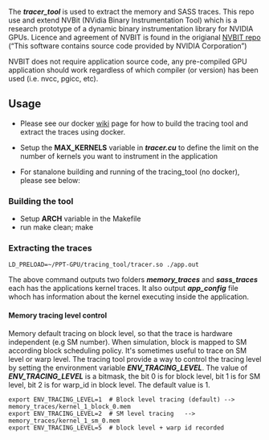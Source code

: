The ***tracer_tool*** is used to extract the memory and SASS traces. This repo use and extend NVBit (NVidia Binary Instrumentation Tool) which is a research prototype of a dynamic binary instrumentation library for NVIDIA GPUs. Licence and agreement of NVBIT is found in the origianal [NVBIT repo](https://github.com/NVlabs/NVBit) (“This software contains source code provided by NVIDIA
    Corporation”)

NVBIT does not require application source code, any pre-compiled GPU application should work regardless of which compiler (or version) has been used (i.e. nvcc, pgicc, etc).

## Usage

* Please see our docker [wiki](https://github.com/NMSU-PEARL/PPT-GPU/wiki/Docker-Images-and-Usage) page for how to build the tracing tool and extract the traces using docker.

*  Setup the **MAX_KERNELS** variable in ***tracer.cu*** to define the limit on the number of kernels you want to instrument in the application 

* For stanalone building and running of the tracing_tool (no docker), please see below: 

### Building the tool

* Setup **ARCH** variable in the Makefile
* run make clean; make

### Extracting the traces

```shell
LD_PRELOAD=~/PPT-GPU/tracing_tool/tracer.so ./app.out
```

  The above command outputs two folders ***memory_traces*** and ***sass_traces*** each has the applications kernel traces. It also output ***app_config*** file whoch has information about the kernel executing inside the application. 

#### Memory tracing level control

Memory default tracing on block level, so that the trace is hardware independent (e.g SM number). When simulation, block is mapped to SM according block scheduling policy. It's sometimes useful to trace on SM level or warp level. The tracing tool provide a way to control the tracing level by setting the environment variable ***ENV_TRACING_LEVEL***. The value of ***ENV_TRACING_LEVEL*** is a bitmask, the bit 0 is for block level, bit 1 is for SM level, bit 2 is for warp_id in block level. The default value is 1.

```shell
export ENV_TRACING_LEVEL=1  # Block level tracing (default) --> memory_traces/kernel_1_block_0.mem
export ENV_TRACING_LEVEL=2  # SM level tracing   --> memory_traces/kernel_1_sm_0.mem 
export ENV_TRACING_LEVEL=5  # block level + warp id recorded
```
